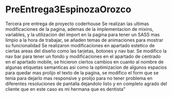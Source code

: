 # PreEntrega3EspinozaOrozco
Tercera pre entrega de proyecto coderhouse
Se realizan las ultimas modificaciones de la pagina, ademas de la implementacion de mixins, variables, y la utilizacion del import en la pagina para tener un SASS mas limpio a la hora de trabajar, se añaden temas de animaciones para mostrar su funcionalidad
Se realizaron modificaciones en apartado estetico de ciertas areas del diseño como las tarjetas, botones y nav bar. Se modifico la nav bar para tener un fondo y modificaciones en el apartado de centrado en el apartado mobile, se hicieron ciertos cambios en cuanto al nombre de algunas etiquetas semanticas asi como la optimizacion de algunos espacios para quedar mas prolijo el texto de la pagina, se modifico el form que se tenia para dejarlo mas responsive y prolijo para no tener problema en diferentes resoluciones de pantalla dejandolo listo y en completo agrado del cliente que en este caso es mi hermana que es dentista"
